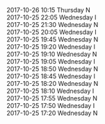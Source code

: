 2017-10-26 10:15 Thursday  N  
2017-10-25 22:05 Wednesday  I  
2017-10-25 21:30 Wednesday  N  
2017-10-25 20:05 Wednesday  I  
2017-10-25 19:45 Wednesday  N  
2017-10-25 19:20 Wednesday  I  
2017-10-25 19:10 Wednesday  N  
2017-10-25 19:05 Wednesday  I  
2017-10-25 18:50 Wednesday  N  
2017-10-25 18:45 Wednesday  I  
2017-10-25 18:20 Wednesday  N  
2017-10-25 18:10 Wednesday  I  
2017-10-25 17:55 Wednesday  N  
2017-10-25 17:50 Wednesday  I  
2017-10-25 17:20 Wednesday  N  
